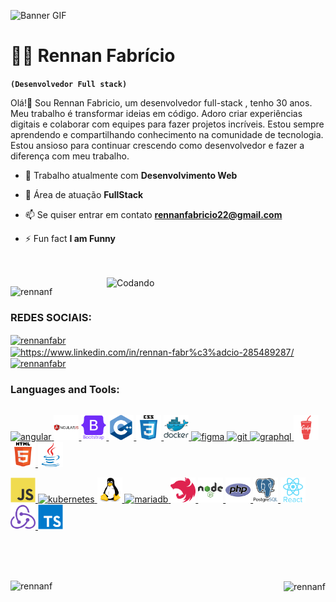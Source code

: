 ![Banner GIF](https://user-images.githubusercontent.com/95478989/198955082-6e78ebb5-e1e4-49f9-8d32-6e5af3984dcd.gif)

# 👨‍💻 Rennan Fabrício

**`(Desenvolvedor Full stack)`**

Olá!👋 Sou Rennan Fabricio, um desenvolvedor full-stack , tenho 30 anos. Meu trabalho é transformar ideias em código. Adoro criar experiências digitais e colaborar com equipes para fazer projetos incríveis. Estou sempre aprendendo e compartilhando conhecimento na comunidade de tecnologia. Estou ansioso para continuar crescendo como desenvolvedor e fazer a diferença com meu trabalho.

- 🔭 Trabalho atualmente com  **Desenvolvimento Web**

- 🌱 Área de atuação **FullStack**

- 📫 Se quiser entrar em contato **rennanfabricio22@gmail.com**

- ⚡ Fun fact **I am Funny**

<br/>
<br/>
<img align="right" alt="Codando" width="350" src = "https://i.pinimg.com/originals/e4/26/70/e426702edf874b181aced1e2fa5c6cde.gif">

<p align="left"> <img src="https://komarev.com/ghpvc/?username=rennanf&label=Profile%20views&color=0e75b6&style=flat" alt="rennanf" /> </p>

<h3 align="left">REDES SOCIAIS:</h3>
<p align="left">
<a href="https://twitter.com/rennanfabr" target="blank"><img align="center" src="https://raw.githubusercontent.com/rahuldkjain/github-profile-readme-generator/master/src/images/icons/Social/twitter.svg" alt="rennanfabr" height="30" width="40" /></a>
<a href="https://linkedin.com/in/https://www.linkedin.com/in/rennan-fabr%c3%adcio-285489287/" target="blank"><img align="center" src="https://raw.githubusercontent.com/rahuldkjain/github-profile-readme-generator/master/src/images/icons/Social/linked-in-alt.svg" alt="https://www.linkedin.com/in/rennan-fabr%c3%adcio-285489287/" height="30" width="40" /></a>
<a href="https://instagram.com/rennanfabr" target="blank"><img align="center" src="https://raw.githubusercontent.com/rahuldkjain/github-profile-readme-generator/master/src/images/icons/Social/instagram.svg" alt="rennanfabr" height="30" width="40" /></a>
</p>

<h3 align="left">Languages and Tools:</h3>
<div style="display: inline-block;">
    <p align="left">
        <a href="https://angular.io" target="_blank" rel="noreferrer">
            <img src="https://angular.io/assets/images/logos/angular/angular.svg" alt="angular" width="40" height="40"/>
        </a>
        <a href="https://angular.io" target="_blank" rel="noreferrer">
            <img src="https://raw.githubusercontent.com/devicons/devicon/master/icons/angularjs/angularjs-original-wordmark.svg" alt="angularjs" width="40" height="40"/>
        </a>
        <a href="https://getbootstrap.com" target="_blank" rel="noreferrer">
            <img src="https://raw.githubusercontent.com/devicons/devicon/master/icons/bootstrap/bootstrap-plain-wordmark.svg" alt="bootstrap" width="40" height="40"/>
        </a>
        <a href="https://www.w3schools.com/cpp/" target="_blank" rel="noreferrer">
            <img src="https://raw.githubusercontent.com/devicons/devicon/master/icons/cplusplus/cplusplus-original.svg" alt="cplusplus" width="40" height="40"/>
        </a>
        <a href="https://www.w3schools.com/css/" target="_blank" rel="noreferrer">
            <img src="https://raw.githubusercontent.com/devicons/devicon/master/icons/css3/css3-original-wordmark.svg" alt="css3" width="40" height="40"/>
        </a>
        <a href="https://www.docker.com/" target="_blank" rel="noreferrer">
            <img src="https://raw.githubusercontent.com/devicons/devicon/master/icons/docker/docker-original-wordmark.svg" alt="docker" width="40" height="40"/>
        </a>
        <a href="https://www.figma.com/" target="_blank" rel="noreferrer">
            <img src="https://www.vectorlogo.zone/logos/figma/figma-icon.svg" alt="figma" width="40" height="40"/>
        </a>
        <a href="https://git-scm.com/" target="_blank" rel="noreferrer">
            <img src="https://www.vectorlogo.zone/logos/git-scm/git-scm-icon.svg" alt="git" width="40" height="40"/>
        </a>
        <a href="https://graphql.org" target="_blank" rel="noreferrer">
            <img src="https://www.vectorlogo.zone/logos/graphql/graphql-icon.svg" alt="graphql" width="40" height="40"/>
        </a>
        <a href="https://gulpjs.com" target="_blank" rel="noreferrer">
            <img src="https://raw.githubusercontent.com/devicons/devicon/master/icons/gulp/gulp-plain.svg" alt="gulp" width="40" height="40"/>
        </a>
        <a href="https://www.w3.org/html/" target="_blank" rel="noreferrer">
            <img src="https://raw.githubusercontent.com/devicons/devicon/master/icons/html5/html5-original-wordmark.svg" alt="html5" width="40" height="40"/>
        </a>
        <a href="https://www.java.com" target="_blank" rel="noreferrer">
            <img src="https://raw.githubusercontent.com/devicons/devicon/master/icons/java/java-original.svg" alt="java" width="40" height="40"/>
        </a>
    </p>
    <p align="left">
        <a href="https://developer.mozilla.org/en-US/docs/Web/JavaScript" target="_blank" rel="noreferrer">
            <img src="https://raw.githubusercontent.com/devicons/devicon/master/icons/javascript/javascript-original.svg" alt="javascript" width="40" height="40"/>
        </a>
        <a href="https://kubernetes.io" target="_blank" rel="noreferrer">
            <img src="https://www.vectorlogo.zone/logos/kubernetes/kubernetes-icon.svg" alt="kubernetes" width="40" height="40"/>
        </a>
        <a href="https://www.linux.org/" target="_blank" rel="noreferrer">
            <img src="https://raw.githubusercontent.com/devicons/devicon/master/icons/linux/linux-original.svg" alt="linux" width="40" height="40"/>
        </a>
        <a href="https://mariadb.org/" target="_blank" rel="noreferrer">
            <img src="https://www.vectorlogo.zone/logos/mariadb/mariadb-icon.svg" alt="mariadb" width="40" height="40"/>
        </a>
        <a href="https://nestjs.com/" target="_blank" rel="noreferrer">
            <img src="https://raw.githubusercontent.com/devicons/devicon/master/icons/nestjs/nestjs-plain.svg" alt="nestjs" width="40" height="40"/>
        </a>
        <a href="https://nodejs.org" target="_blank" rel="noreferrer">
            <img src="https://raw.githubusercontent.com/devicons/devicon/master/icons/nodejs/nodejs-original-wordmark.svg" alt="nodejs" width="40" height="40"/>
        </a>
        <a href="https://www.php.net" target="_blank" rel="noreferrer">
            <img src="https://raw.githubusercontent.com/devicons/devicon/master/icons/php/php-original.svg" alt="php" width="40" height="40"/>
        </a>
        <a href="https://www.postgresql.org" target="_blank" rel="noreferrer">
            <img src="https://raw.githubusercontent.com/devicons/devicon/master/icons/postgresql/postgresql-original-wordmark.svg" alt="postgresql" width="40" height="40"/>
        </a>
        <a href="https://reactjs.org/" target="_blank" rel="noreferrer">
            <img src="https://raw.githubusercontent.com/devicons/devicon/master/icons/react/react-original-wordmark.svg" alt="react" width="40" height="40"/>
        </a>
        <a href="https://redux.js.org" target="_blank" rel="noreferrer">
            <img src="https://raw.githubusercontent.com/devicons/devicon/master/icons/redux/redux-original.svg" alt="redux" width="40" height="40"/>
        </a>
        <a href="https://www.typescriptlang.org/" target="_blank" rel="noreferrer">
            <img src="https://raw.githubusercontent.com/devicons/devicon/master/icons/typescript/typescript-original.svg" alt="typescript" width="40" height="40"/>
        </a>
    </p>
</div>
<br/>
<br/>
<br/>
<br/>


<div style="display: flex; justify-content: space-between;">
<p><img align="left" src="https://github-readme-stats.vercel.app/api/top-langs?username=rennanf&show_icons=true&locale=en&layout=compact" alt="rennanf" /></p>

<p>&nbsp;<img align="center" src="https://github-readme-stats.vercel.app/api?username=rennanf&show_icons=true&locale=en" alt="rennanf" /></p>
</div>


